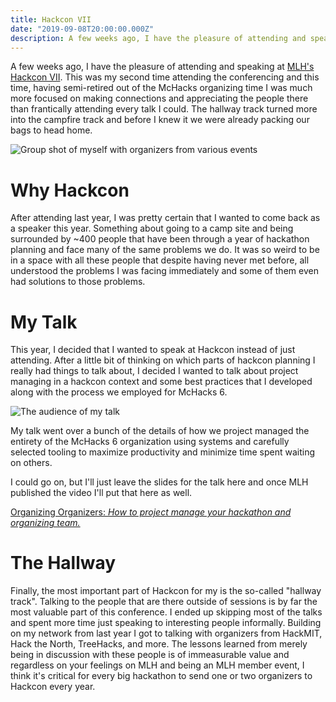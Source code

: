 ```yaml
---
title: Hackcon VII
date: "2019-09-08T20:00:00.000Z"
description: A few weeks ago, I have the pleasure of attending and speaking at MLH's Hackcon VII. This was my second time attending the conferencing and this time, having semi-retired out of the McHacks organizing time I was much more focused on making connections and appreciating the people there than frantically attending every talk I could. The hallway track turned more into the campfire track and before I knew it we were already packing our bags to head home.
---
```

A few weeks ago, I have the pleasure of attending and speaking at [MLH's Hackcon VII](https://hackcon.mlh.io). This was my second time attending the conferencing and this time, having semi-retired out of the McHacks organizing time I was much more focused on making connections and appreciating the people there than frantically attending every talk I could. The hallway track turned more into the campfire track and before I knew it we were already packing our bags to head home.

![Group shot of myself with organizers from various events ](./the-rebellion.png)

# Why Hackcon

After attending last year, I was pretty certain that I wanted to come back as a speaker this year. Something about going to a camp site and being surrounded by ~400 people that have been through a year of hackathon planning and face many of the same problems we do. It was so weird to be in a space with all these people that despite having never met before, all understood the problems I was facing immediately and some of them even had solutions to those problems.

# My Talk

This year, I decided that I wanted to speak at Hackcon instead of just attending. After a little bit of thinking on which parts of hackcon planning I really had things to talk about, I decided I wanted to talk about project managing in a hackcon context and some best practices that I developed along with the process we employed for McHacks 6.

![The audience of my talk ](./talk-audience.png "By the time the talk started, it was standing room only with people sitting on the flood! 😲")

My talk went over a bunch of the details of how we project managed the entirety of the McHacks 6 organization using systems and carefully selected tooling to maximize productivity and minimize time spent waiting on others.

I could go on, but I'll just leave the slides for the talk here and once MLH published the video I'll put that here as well.

[Organizing Organizers: _How to project manage your hackathon and organizing team._](https://nerd-ramblings.com/decks/hackcon-vii)

# The Hallway

Finally, the most important part of Hackcon for my is the so-called "hallway track". Talking to the people that are there outside of sessions is by far the most valuable part of this conference. I ended up skipping most of the talks and spent more time just speaking to interesting people informally. Building on my network from last year I got to talking with organizers from HackMIT, Hack the North, TreeHacks, and more. The lessons learned from merely being in discussion with these people is of immeasurable value and regardless on your feelings on MLH and being an MLH member event, I think it's critical for every big hackathon to send one or two organizers to Hackcon every year.
